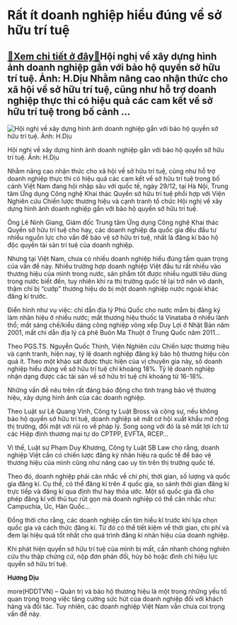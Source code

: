Rất ít doanh nghiệp hiểu đúng về sở hữu trí tuệ
===============================================

[:gift:Xem chi tiết ở đây:gift:](https://hddtvn.com/rat-it-doanh-nghiep-hieu-dung-ve-so-huu-tri-tue/)Hội nghị về xây dựng hình ảnh doanh nghiệp gắn với bảo hộ quyền sở hữu trí tuệ. Ảnh: H.Dịu Nhằm nâng cao nhận thức cho xã hội về sở hữu trí tuệ, cũng như hỗ trợ doanh nghiệp thực thi có hiệu quả các cam kết về sở hữu trí tuệ trong bố cảnh …
------------------------------------------------------------------------------------------------------------------------------------------------------------------------------------------------------------------------------------------------





![Hội nghị về xây dựng hình ảnh doanh nghiệp gắn với bảo hộ quyền sở hữu trí tuệ. Ảnh: H.Dịu](https://hddtvn.com/wp-content/uploads/2021/01/IMG_5046.jpg "Hội nghị về xây dựng hình ảnh doanh nghiệp gắn với bảo hộ quyền sở hữu trí tuệ. Ảnh: H.Dịu")


Hội nghị về xây dựng hình ảnh doanh nghiệp gắn với bảo hộ quyền sở hữu trí tuệ. Ảnh: H.Dịu



Nhằm nâng cao nhận thức cho xã hội về sở hữu trí tuệ, cũng như hỗ trợ doanh nghiệp thực thi có hiệu quả các cam kết về sở hữu trí tuệ trong bố cảnh Việt Nam đang hội nhập sâu với quốc tế, ngày 29/12, tại Hà Nội, Trung tâm Ứng dụng Công nghệ Khai thác Quyền sở hữu trí tuệ phối hợp với Viện Nghiên cứu Chiến lược thương hiệu và cạnh tranh tổ chức Hội nghị về xây dựng hình ảnh doanh nghiệp gắn với bảo hộ quyền sở hữu trí tuệ.


Ông Lê Ninh Giang, Giám đốc Trung tâm Ứng dụng Công nghệ Khai thác Quyền sở hữu trí tuệ cho hay, các doanh nghiệp đa quốc gia đều đầu tư nhiều nguồn lực cho vấn đề bảo vệ sở hữu trí tuệ, nhất là đăng kí bảo hộ độc quyền tài sản trí tuệ của doanh nghiệp.


Nhưng tại Việt Nam, chưa có nhiều doanh nghiệp hiểu đúng tầm quan trọng của vấn đề này. Nhiều trường hợp doanh nghiệp Việt đầu tư rất nhiều vào thương hiệu của mình trong nước, sản phẩm tốt được nhiều người tiêu dùng trong nước biết đến, tuy nhiên khi ra thị trường quốc tế lại trở nên vô danh, thậm chí bị “cướp” thương hiệu do bị một doanh nghiệp nước ngoài khác đăng kí trước.


Điển hình như vụ việc: chỉ dẫn địa lý Phú Quốc cho nước mắm bị đăng ký làm nhãn hiệu ở nhiều nước; mất thương hiệu thuốc lá Vinataba ở nhiều lãnh thổ; mất sáng chế/kiểu dáng công nghiệp võng xếp Duy Lợi ở Nhật Bản năm 2001, mất chỉ dẫn địa lý cà phê Buôn Ma Thuột ở Trung Quốc năm 2011…


Theo PGS.TS. Nguyễn Quốc Thịnh, Viện Nghiên cứu Chiến lược thương hiệu và cạnh tranh, hiện nay, tỷ lệ doanh nghiệp đăng ký bảo hộ thương hiệu còn quá ít. Theo một khảo sát được thực hiện của vị chuyên gia này, số doanh nghiệp hiểu đúng về sở hữu trí tuệ chỉ khoảng 18%. Tỷ lệ doanh nghiệp nhận dạng được các tài sản về sở hữu trí tuệ chỉ khoảng từ 16-18%.


Những vấn đề nêu trên rất đáng báo động cho tình trạng bảo vệ thương hiệu, xây dựng hình ảnh của các doanh nghiệp.


Theo Luật sư Lê Quang Vinh, Công ty Luật Bross và cộng sự, nếu không bảo hộ quyền sở hữu trí tuệ, doanh nghiệp sẽ mất cơ hội xuất khẩu mở rộng thị trường, đối mặt với rủi ro về pháp lý. Song song với đó là sẽ mất lợi ích từ các Hiệp định thương mại tự do CPTPP, EVFTA, RCEP…


Vì thế, Luật sư Phạm Duy Khương, Công ty Luật SB Law cho rằng, doanh nghiệp Việt cần có chiến lược đăng ký nhãn hiệu ra quốc tế để bảo vệ thương hiệu của mình cũng như nâng cao uy tín trên thị trường quốc tế.


Theo đó, doanh nghiệp phải cân nhắc về chi phí, thời gian, số lượng và quốc gia đăng kí. Cụ thể, có thể đăng kí trên 4 quốc gia, so sánh thời gian đăng kí trực tiếp và đăng kí qua định thư hay thỏa ước. Một số quốc gia đã cho phép đăng kí với thủ tục rút gọn mà doanh nghiệp có thể cân nhắc như: Campuchia, Úc, Hàn Quốc…


Đồng thời cho rằng, các doanh nghiệp cần tìm hiểu kĩ trước khi lựa chọn quốc gia và cách thức đăng kí. Từ đó có thể tiết kiệm về thời gian, chi phí và đem lại hiệu quả tốt nhất cho quá trình đăng kí nhãn hiệu của doanh nghiệp.


Khi phát hiện quyền sở hữu trí tuệ của mình bị mất, cần nhanh chóng nghiên cứu thu thập chứng cứ, nộp đơn phản đối, hủy bỏ hoặc đình chỉ hiệu lực quyền sở hữu trí tuệ.




**Hương Dịu**



more(HDDTVN) – Quản trị và bảo hộ thương hiệu là một trong những yếu tố quan trọng trong việc tăng cường sức hút của doanh nghiệp đối với khách hàng và đối tác. Tuy nhiên, các doanh nghiệp Việt Nam vẫn chưa coi trọng vấn đề này.

